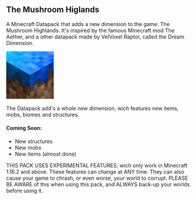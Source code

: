 ## The Mushroom Higlands
A Minecraft Datapack that adds a new dimension to the game: The Mushroom Highlands. It's inspired by the famous Minecraft mod The Aether, and a other datapack made by VelVoxel Raptor, called the Dream Dimension.

![Mushroom Higlands Logo](pack.png)

The Datapack add's a whole new dimension, wich features new items, mobs, biomes and structures.

#### Coming Soon:
- New structures
- New mobs
- New items (almost done)

THIS PACK USES EXPERIMENTAL FEATURES, wich only work in Minecraft 1.16.2 and above. These features can change at ANY time. They can also cause your game to chrash, or even worse, your world to corrupt. PLEASE BE AWARE of this when using this pack, and ALWAYS back-up your worlds before using it.